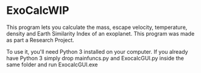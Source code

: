 # ExoCalcWIP
This program lets you calculate the mass, escape velocity, temperature, density and Earth Similarity Index of an exoplanet. This program was made as part a Research Project.

To use it, you'll need Python 3 installed on your computer. If you already have Python 3 simply drop mainfuncs.py and ExocalcGUI.py inside the same folder and run ExocalcGUI.exe
